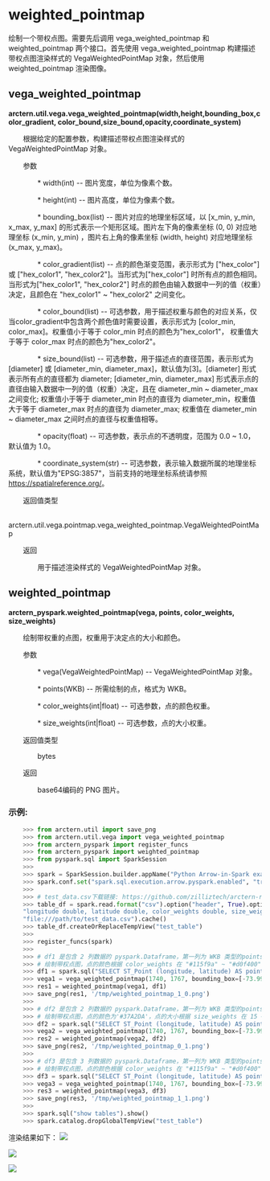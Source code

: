 # weighted_pointmap

绘制一个带权点图。需要先后调用 vega_weighted_pointmap 和 weighted_pointmap 两个接口。首先使用 vega_weighted_pointmap 构建描述带权点图渲染样式的 VegaWeightedPointMap 对象，然后使用 weighted_pointmap 渲染图像。

## vega_weighted_pointmap

**arctern.util.vega.vega_weighted_pointmap(width,height,bounding_box,color_gradient,
color_bound,size_bound,opacity,coordinate_system)**

&#x2002; &#x2003; 根据给定的配置参数，构建描述带权点图渲染样式的 VegaWeightedPointMap 对象。

&#x2002; &#x2003; 参数

&#x2002; &#x2003; &#x2002; &#x2003; * width(int) -- 图片宽度，单位为像素个数。

&#x2002; &#x2003; &#x2002; &#x2003; * height(int) -- 图片高度，单位为像素个数。

&#x2002; &#x2003; &#x2002; &#x2003; * bounding_box(list) -- 图片对应的地理坐标区域，以 [x_min, y_min, x_max, y_max] 的形式表示一个矩形区域。图片左下角的像素坐标 (0, 0) 对应地理坐标 (x_min, y_min) ，图片右上角的像素坐标 (width, height) 对应地理坐标 (x_max, y_max)。

&#x2002; &#x2003; &#x2002; &#x2003; * color_gradient(list) -- 点的颜色渐变范围，表示形式为 ["hex_color"] 或 ["hex_color1", "hex_color2"]。当形式为["hex_color"] 时所有点的颜色相同。当形式为["hex_color1", "hex_color2"] 时点的颜色由输入数据中一列的值（权重）决定，且颜色在 "hex_color1" ~ "hex_color2" 之间变化。

&#x2002; &#x2003; &#x2002; &#x2003; * color_bound(list) -- 可选参数，用于描述权重与颜色的对应关系，仅当color_gradient中包含两个颜色值时需要设置，表示形式为 [color_min, color_max]。权重值小于等于 color_min 时点的颜色为"hex_color1"， 权重值大于等于 color_max 时点的颜色为"hex_color2"。

&#x2002; &#x2003; &#x2002; &#x2003; * size_bound(list) -- 可选参数，用于描述点的直径范围，表示形式为 [diameter] 或 [diameter_min, diameter_max]，默认值为[3]。[diameter] 形式表示所有点的直径都为 diameter; [diameter_min, diameter_max] 形式表示点的直径由输入数据中一列的值（权重）决定，且在 diameter_min ~ diameter_max 之间变化; 权重值小于等于 diameter_min 时点的直径为 diameter_min，权重值大于等于 diameter_max 时点的直径为 diameter_max; 权重值在 diameter_min ~ diameter_max 之间时点的直径与权重值相等。

&#x2002; &#x2003; &#x2002; &#x2003; * opacity(float) -- 可选参数，表示点的不透明度，范围为 0.0 ~ 1.0，默认值为 1.0。

&#x2002; &#x2003; &#x2002; &#x2003; * coordinate_system(str) -- 可选参数，表示输入数据所属的地理坐标系统，默认值为"EPSG:3857"，当前支持的地理坐标系统请参照 <https://spatialreference.org/>。


&#x2002; &#x2003; 返回值类型
   
&#x2002; &#x2003; &#x2002; &#x2003; arctern.util.vega.pointmap.vega_weighted_pointmap.VegaWeightedPointMap


&#x2002; &#x2003; 返回

&#x2002; &#x2003; &#x2002; &#x2003; 用于描述渲染样式的 VegaWeightedPointMap 对象。



## weighted_pointmap

**arctern_pyspark.weighted_pointmap(vega, points, color_weights, size_weights)**

&#x2002; &#x2003; 绘制带权重的点图，权重用于决定点的大小和颜色。

&#x2002; &#x2003; 参数

&#x2002; &#x2003; &#x2002; &#x2003; * vega(VegaWeightedPointMap) -- VegaWeightedPointMap 对象。

&#x2002; &#x2003; &#x2002; &#x2003; * points(WKB) -- 所需绘制的点，格式为 WKB。

&#x2002; &#x2003; &#x2002; &#x2003; * color_weights(int|float) -- 可选参数，点的颜色权重。

&#x2002; &#x2003; &#x2002; &#x2003; * size_weights(int|float) -- 可选参数，点的大小权重。


&#x2002; &#x2003; 返回值类型
   
&#x2002; &#x2003; &#x2002; &#x2003; bytes


&#x2002; &#x2003; 返回

&#x2002; &#x2003; &#x2002; &#x2003; base64编码的 PNG 图片。


### 示例:

  ```python
      >>> from arctern.util import save_png
      >>> from arctern.util.vega import vega_weighted_pointmap
      >>> from arctern_pyspark import register_funcs
      >>> from arctern_pyspark import weighted_pointmap
      >>> from pyspark.sql import SparkSession
      >>> 
      >>> spark = SparkSession.builder.appName("Python Arrow-in-Spark example").getOrCreate()
      >>> spark.conf.set("spark.sql.execution.arrow.pyspark.enabled", "true")
      >>> 
      >>> # test_data.csv下载链接: https://github.com/zilliztech/arctern-resources/raw/benchmarks/benchmarks/dataset/layer_rendering_test_data/test_data.csv
      >>> table_df = spark.read.format("csv").option("header", True).option("delimiter", ",").schema(
      "longitude double, latitude double, color_weights double, size_weights double,region_boundaries string").load(
      "file:///path/to/test_data.csv").cache()
      >>> table_df.createOrReplaceTempView("test_table")
      >>> 
      >>> register_funcs(spark)
      >>> 
      >>> # df1 是包含 2 列数据的 pyspark.Dataframe，第一列为 WKB 类型的points，第二列为点颜色的权重数据
      >>> # 绘制带权点图，点的颜色根据 color_weights 在 "#115f9a" ~ "#d0f400" 之间变化，点的大小为 16   
      >>> df1 = spark.sql("SELECT ST_Point (longitude, latitude) AS point, color_weights FROM test_table WHERE (ST_Within (ST_Point (longitude, latitude), ST_GeomFromText('POLYGON ((-73.99668712186558 40.72972339069935, -73.99668712186558 40.7345193345495, -73.99045479584949 40.7345193345495, -73.99045479584949 40.72972339069935, -73.99668712186558 40.72972339069935))'))) LIMIT 20000")
      >>> vega1 = vega_weighted_pointmap(1740, 1767, bounding_box=[-73.99668712186558,40.72972339069935,-73.99045479584949,40.7345193345495], color_gradient=["#115f9a", "#d0f400"], color_bound=[2.5,15], size_bound=[16], opacity=1.0, coordinate_system="EPSG:4326")
      >>> res1 = weighted_pointmap(vega1, df1)
      >>> save_png(res1, '/tmp/weighted_pointmap_1_0.png')
      >>> 
      >>> # df2 是包含 2 列数据的 pyspark.Dataframe，第一列为 WKB 类型的points，第二列为点大小的权重数据
      >>> # 绘制带权点图，点的颜色为'#37A2DA'，点的大小根据 size_weights 在 15 ~ 50 之间变化      
      >>> df2 = spark.sql("SELECT ST_Point (longitude, latitude) AS point, size_weights FROM test_table WHERE (ST_Within (ST_Point (longitude, latitude), ST_GeomFromText('POLYGON ((-73.99668712186558 40.72972339069935, -73.99668712186558 40.7345193345495, -73.99045479584949 40.7345193345495, -73.99045479584949 40.72972339069935, -73.99668712186558 40.72972339069935))'))) LIMIT 2000")
      >>> vega2 = vega_weighted_pointmap(1740, 1767, bounding_box=[-73.99668712186558,40.72972339069935,-73.99045479584949,40.7345193345495], color_gradient=["#37A2DA"], size_bound=[15, 50], opacity=1.0, coordinate_system="EPSG:4326")
      >>> res2 = weighted_pointmap(vega2, df2)
      >>> save_png(res2, '/tmp/weighted_pointmap_0_1.png')
      >>> 
      >>> # df3 是包含 3 列数据的 pyspark.Dataframe，第一列为 WKB 类型的points，第二列为点颜色的权重数据，第三列为点大小的权重数据
      >>> # 绘制带权点图，点的颜色根据 color_weights 在 "#115f9a" ~ "#d0f400" 之间变化，点的大小根据 size_weights 在 15 ~ 50 之间变化      
      >>> df3 = spark.sql("SELECT ST_Point (longitude, latitude) AS point, color_weights, size_weights FROM test_table WHERE (ST_Within (ST_Point (longitude, latitude), ST_GeomFromText('POLYGON ((-73.99668712186558 40.72972339069935, -73.99668712186558 40.7345193345495, -73.99045479584949 40.7345193345495, -73.99045479584949 40.72972339069935, -73.99668712186558 40.72972339069935))'))) LIMIT 2000")
      >>> vega3 = vega_weighted_pointmap(1740, 1767, bounding_box=[-73.99668712186558,40.72972339069935,-73.99045479584949,40.7345193345495], color_gradient=["#115f9a", "#d0f400"], color_bound=[2.5,15], size_bound=[15, 50], opacity=1.0, coordinate_system="EPSG:4326")
      >>> res3 = weighted_pointmap(vega3, df3)
      >>> save_png(res3, '/tmp/weighted_pointmap_1_1.png')
      >>> 
      >>> spark.sql("show tables").show()
      >>> spark.catalog.dropGlobalTempView("test_table")
   ```

渲染结果如下：
![](../../../../../../../img/render/spark/weighted_pointmap_0_1.png)

![](../../../../../../../img/render/spark/weighted_pointmap_1_0.png)

![](../../../../../../../img/render/spark/weighted_pointmap_1_1.png)